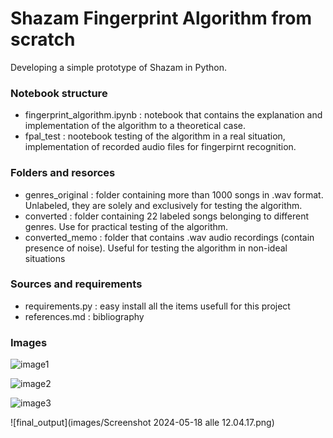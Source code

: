 # Shazam Fingerprint Algorithm from scratch
Developing a simple prototype of Shazam in Python.

### Notebook structure
- fingerprint_algorithm.ipynb : notebook that contains the explanation and implementation of the algorithm to a theoretical case. 
- fpal_test : nootebook testing of the algorithm in a real situation, implementation of recorded audio files for fingerpirnt recognition.

### Folders and resorces
- genres_original : folder containing more than 1000 songs in .wav format. Unlabeled, they are solely and exclusively for testing the algorithm.
- converted : folder containing 22 labeled songs belonging to different genres. Use for practical testing of the algorithm.
- converted_memo : folder that contains .wav audio recordings (contain presence of noise).  Useful for testing the algorithm in non-ideal situations

### Sources and requirements
- requirements.py : easy install all the items usefull for this project
- references.md : bibliography

### Images

![image1](https://github.com/exdsgift/MarkovChain_NLP/blob/main/images/pointers.png)

![image2](https://github.com/exdsgift/MarkovChain_NLP/blob/main/images/pointers.png)

![image3](https://github.com/exdsgift/MarkovChain_NLP/blob/main/images/pointers.png)

![final_output](images/Screenshot 2024-05-18 alle 12.04.17.png)
